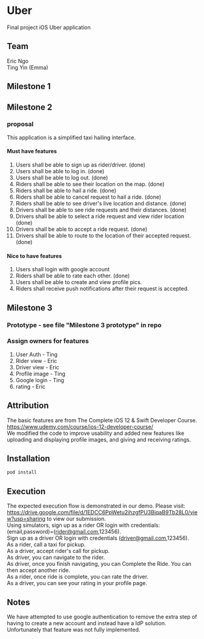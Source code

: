 # Uber
Final project iOS Uber application

## Team
Eric Ngo  
Ting Yin (Emma)  

## Milestone 1

## Milestone 2
### proposal
This application is a simplified taxi hailing interface.

#### Must have features
1. Users shall be able to sign up as rider/driver. (done)  
2. Users shall be able to log in. (done)  
3. Users shall be able to log out. (done)  
4. Riders shall be able to see their location on the map. (done)  
5. Riders shall be able to hail a ride. (done)  
6. Riders shall be able to cancel request to hail a ride. (done)  
7. Riders shall be able to see driver's live location and distance. (done)  
8. Drivers shall be able to see ride requests and their distances. (done)  
9. Drivers shall be able to select a ride request and view rider location (done)  
10. Drivers shall be able to accept a ride request. (done)  
11. Drivers shall be able to route to the location of their accepted request. (done)  


#### Nice to have features
1. Users shall login with google account
2. Riders shall be able to rate each other. (done)  
3. Users shall be able to create and view profile pics.
4. Riders shall receive push notifications after their request is accepted.

## Milestone 3
### Prototype - see file "Milestone 3 prototype" in repo
### Assign owners for features
1. User Auth - Ting
2. Rider view - Eric
3. Driver view - Eric
4. Profile image - Ting
5. Google login - Ting
6. rating - Eric

## Attribution
The basic features are from The Complete iOS 12 & Swift Developer Course. https://www.udemy.com/course/ios-12-developer-course/ <br />
We modified the code to improve usability and added new features like uploading and displaying profile images, and giving and receiving ratings.


## Installation

```bash
pod install
```

## Execution
The expected execution flow is demonstrated in our demo. Please visit: https://drive.google.com/file/d/1EDCC6PpWetu2ihzgfPU3BiqaB9Tb28L0/view?usp=sharing to view our submission.  
Using simulators, sign up as a rider OR login with credentials: (email,password)=(rider@gmail.com,123456).  
Sign up as a driver OR login with credentials (driver@gmail.com,123456).  
As a rider, call a taxi for pickup.  
As a driver, accept rider's call for pickup.  
As driver, you can navigate to the rider.  
As driver, once you finish navigating, you can Complete the Ride. You can then accept another ride.  
As a rider, once ride is complete, you can rate the driver.   
As a driver, you can see your rating in your profile page.  

## Notes
We have attempted to use google authentication to remove the extra step of having to create a new account and instead have a IdP solution. Unfortunately that feature was not fully implemented.
